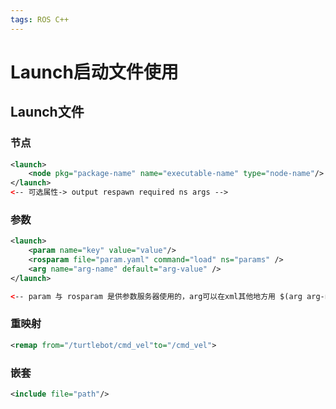 ```yaml
---
tags: ROS C++
---
```

# Launch启动文件使用

## Launch文件

### 节点

```xml
<launch>
	<node pkg="package-name" name="executable-name" type="node-name"/>
</launch>
<-- 可选属性-> output respawn required ns args -->
```

### 参数

```xml
<launch>
	<param name="key" value="value"/>
	<rosparam file="param.yaml" command="load" ns="params" />
	<arg name="arg-name" default="arg-value" />
</launch>

<-- param 与 rosparam 是供参数服务器使用的，arg可以在xml其他地方用 $(arg arg-name) 调用 ->
```

### 重映射

```xml
<remap from="/turtlebot/cmd_vel"to="/cmd_vel">
```

### 嵌套

```xml
<include file="path"/>
```
